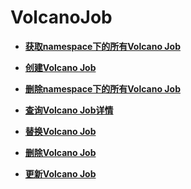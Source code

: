# VolcanoJob<a name="cci_02_3130"></a>

-   **[获取namespace下的所有Volcano Job](获取namespace下的所有Volcano-Job.md)**  

-   **[创建Volcano Job](创建Volcano-Job.md)**  

-   **[删除namespace下的所有Volcano Job](删除namespace下的所有Volcano-Job.md)**  

-   **[查询Volcano Job详情](查询Volcano-Job详情.md)**  

-   **[替换Volcano Job](替换Volcano-Job.md)**  

-   **[删除Volcano Job](删除Volcano-Job.md)**  

-   **[更新Volcano Job](更新Volcano-Job.md)**  


